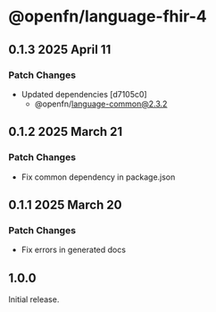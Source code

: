 # @openfn/language-fhir-4

## 0.1.3 2025 April 11

### Patch Changes

* Updated dependencies \[d7105c0]
  * @openfn/language-common@2.3.2

## 0.1.2 2025 March 21

### Patch Changes

* Fix common dependency in package.json

## 0.1.1 2025 March 20

### Patch Changes

* Fix errors in generated docs

## 1.0.0

Initial release.
